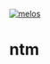[![melos](https://img.shields.io/badge/maintained%20with-melos-f700ff.svg?style=flat-square)](https://github.com/invertase/melos)

# ntm
